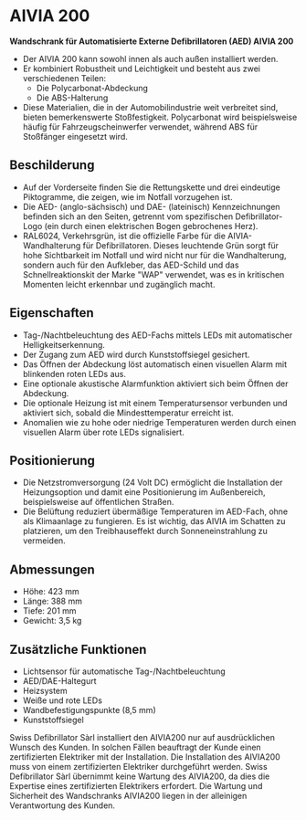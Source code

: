 # AIVIA 200

**Wandschrank für Automatisierte Externe Defibrillatoren (AED) AIVIA 200**

- Der AIVIA 200 kann sowohl innen als auch außen installiert werden.
- Er kombiniert Robustheit und Leichtigkeit und besteht aus zwei verschiedenen Teilen:
  - Die Polycarbonat-Abdeckung
  - Die ABS-Halterung
- Diese Materialien, die in der Automobilindustrie weit verbreitet sind, bieten bemerkenswerte Stoßfestigkeit. Polycarbonat wird beispielsweise häufig für Fahrzeugscheinwerfer verwendet, während ABS für Stoßfänger eingesetzt wird.

## **Beschilderung**

- Auf der Vorderseite finden Sie die Rettungskette und drei eindeutige Piktogramme, die zeigen, wie im Notfall vorzugehen ist.
- Die AED- (anglo-sächsisch) und DAE- (lateinisch) Kennzeichnungen befinden sich an den Seiten, getrennt vom spezifischen Defibrillator-Logo (ein durch einen elektrischen Bogen gebrochenes Herz).
- RAL6024, Verkehrsgrün, ist die offizielle Farbe für die AIVIA-Wandhalterung für Defibrillatoren. Dieses leuchtende Grün sorgt für hohe Sichtbarkeit im Notfall und wird nicht nur für die Wandhalterung, sondern auch für den Aufkleber, das AED-Schild und das Schnellreaktionskit der Marke "WAP" verwendet, was es in kritischen Momenten leicht erkennbar und zugänglich macht.

## **Eigenschaften**

- Tag-/Nachtbeleuchtung des AED-Fachs mittels LEDs mit automatischer Helligkeitserkennung.
- Der Zugang zum AED wird durch Kunststoffsiegel gesichert.
- Das Öffnen der Abdeckung löst automatisch einen visuellen Alarm mit blinkenden roten LEDs aus.
- Eine optionale akustische Alarmfunktion aktiviert sich beim Öffnen der Abdeckung.
- Die optionale Heizung ist mit einem Temperatursensor verbunden und aktiviert sich, sobald die Mindesttemperatur erreicht ist.
- Anomalien wie zu hohe oder niedrige Temperaturen werden durch einen visuellen Alarm über rote LEDs signalisiert.

## **Positionierung**

- Die Netzstromversorgung (24 Volt DC) ermöglicht die Installation der Heizungsoption und damit eine Positionierung im Außenbereich, beispielsweise auf öffentlichen Straßen.
- Die Belüftung reduziert übermäßige Temperaturen im AED-Fach, ohne als Klimaanlage zu fungieren. Es ist wichtig, das AIVIA im Schatten zu platzieren, um den Treibhauseffekt durch Sonneneinstrahlung zu vermeiden.

## **Abmessungen**

- Höhe: 423 mm
- Länge: 388 mm
- Tiefe: 201 mm
- Gewicht: 3,5 kg

## **Zusätzliche Funktionen**

- Lichtsensor für automatische Tag-/Nachtbeleuchtung
- AED/DAE-Haltegurt
- Heizsystem
- Weiße und rote LEDs
- Wandbefestigungspunkte (8,5 mm)
- Kunststoffsiegel

Swiss Defibrillator Sàrl installiert den AIVIA200 nur auf ausdrücklichen Wunsch des Kunden. In solchen Fällen beauftragt der Kunde einen zertifizierten Elektriker mit der Installation. Die Installation des AIVIA200 muss von einem zertifizierten Elektriker durchgeführt werden. Swiss Defibrillator Sàrl übernimmt keine Wartung des AIVIA200, da dies die Expertise eines zertifizierten Elektrikers erfordert. Die Wartung und Sicherheit des Wandschranks AIVIA200 liegen in der alleinigen Verantwortung des Kunden.
